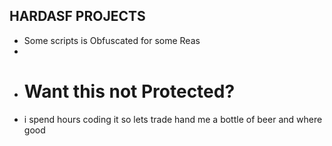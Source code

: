 ## HARDASF PROJECTS
- Some scripts is Obfuscated for some Reas
-
- # Want this not Protected?
- i spend hours coding it so lets trade hand me a bottle of beer and where good
